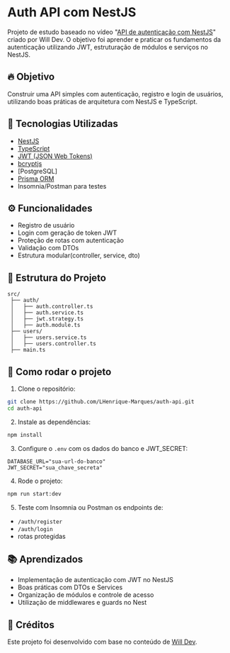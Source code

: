 # Auth API com NestJS

Projeto de estudo baseado no vídeo "[API de autenticação com NestJS](https://www.youtube.com/watch?v=K_3b6SlssMc)" criado por Will Dev. O objetivo foi aprender e praticar os fundamentos da autenticação utilizando JWT, estruturação de módulos e serviços no NestJS.

## 🔥 Objetivo

Construir uma API simples com autenticação, registro e login de usuários, utilizando boas práticas de arquitetura com NestJS e TypeScript.

## 🚀 Tecnologias Utilizadas

- [NestJS](https://nestjs.com/)
- [TypeScript](https://www.typescriptlang.org/)
- [JWT (JSON Web Tokens)](https://jwt.io/)
- [bcryptjs](https://www.npmjs.com/package/bcryptjs)
- [PostgreSQL] 
- [Prisma ORM](https://www.prisma.io/)
- Insomnia/Postman para testes

## ⚙️ Funcionalidades

- Registro de usuário
- Login com geração de token JWT
- Proteção de rotas com autenticação
- Validação com DTOs
- Estrutura modular(controller, service, dto)

## 📁 Estrutura do Projeto

```
src/
 ├── auth/
 │   ├── auth.controller.ts
 │   ├── auth.service.ts
 │   ├── jwt.strategy.ts
 │   ├── auth.module.ts
 ├── users/
 │   ├── users.service.ts
 │   ├── users.controller.ts
 ├── main.ts
```

## 🧪 Como rodar o projeto

1. Clone o repositório:

```bash
git clone https://github.com/LHenrique-Marques/auth-api.git
cd auth-api
```

2. Instale as dependências:

```bash
npm install
```

3. Configure o `.env` com os dados do banco e JWT_SECRET:

```env
DATABASE_URL="sua-url-do-banco"
JWT_SECRET="sua_chave_secreta"
```

4. Rode o projeto:

```bash
npm run start:dev
```

5. Teste com Insomnia ou Postman os endpoints de:
- `/auth/register`
- `/auth/login`
- rotas protegidas

## 📚 Aprendizados

- Implementação de autenticação com JWT no NestJS
- Boas práticas com DTOs e Services
- Organização de módulos e controle de acesso
- Utilização de middlewares e guards no Nest

## 📌 Créditos

Este projeto foi desenvolvido com base no conteúdo de [Will Dev](https://www.youtube.com/@willdev9621).
